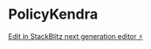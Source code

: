 # PolicyKendra

[Edit in StackBlitz next generation editor ⚡️](https://stackblitz.com/~/github.com/abhix6/PolicyKendra)